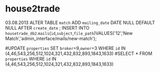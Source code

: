 house2trade
===========
03.08.2013
ALTER TABLE `match` ADD `mailing_date` DATE NULL DEFAULT NULL AFTER `create_date` ;
INSERT INTO `housetrade_db2`.`mails`(`id`,`subject`,`file_path`)VALUES('12','New Match','admin_interface/mails/new-match');

#UPDATE `properties` SET `broker`=9,`owner`=3 WHERE `id` IN (4,46,543,256,512,1024,321,432,832,893,1843,1633)
#SELECT * FROM `properties` WHERE `id` IN (4,46,543,256,512,1024,321,432,832,893,1843,1633)